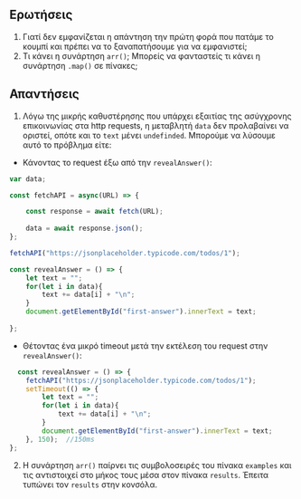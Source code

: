 ## Ερωτήσεις

1. Γιατί δεν εμφανίζεται η απάντηση την πρώτη φορά που πατάμε το κουμπί και πρέπει να το ξαναπατήσουμε για να εμφανιστεί;
2. Τι κάνει η συνάρτηση `arr()`; Μπορείς να φανταστείς τι κάνει η συνάρτηση `.map()` σε πίνακες;

## Απαντήσεις

1. Λόγω της μικρής καθυστέρησης που υπάρχει εξαιτίας της ασύγχρονης επικοινωνίας στα http requests, η μεταβλητή `data` δεν προλαβαίνει να οριστεί, οπότε και το `text` μένει `undefinded`. Μπορούμε να λύσουμε αυτό το πρόβλημα είτε:
  - Κάνοντας το request έξω από την `revealAnswer()`:
```ts
var data;

const fetchAPI = async(URL) => {

	const response = await fetch(URL);
	
	data = await response.json();
};

fetchAPI("https://jsonplaceholder.typicode.com/todos/1");

const revealAnswer = () => {
    let text = "";
    for(let i in data){
        text += data[i] + "\n";
    }
    document.getElementById("first-answer").innerText = text;
   
};

```
- Θέτοντας ένα μικρό timeout μετά την εκτέλεση του request στην `revealAnswer()`:
```ts
  const revealAnswer = () => {
    fetchAPI("https://jsonplaceholder.typicode.com/todos/1");
    setTimeout(() => {
        let text = "";
        for(let i in data){
            text += data[i] + "\n";
        }
        document.getElementById("first-answer").innerText = text;
    }, 150);  //150ms
};
```

2. Η συνάρτηση `arr()` παίρνει τις συμβολοσειρές του πίνακα `examples` και τις αντιστοιχεί στο μήκος τους μέσα στον πίνακα `results`. Έπειτα τυπώνει τον `results` στην κονσόλα.
